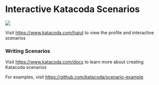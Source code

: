 # Interactive Katacoda Scenarios

[![](http://shields.katacoda.com/katacoda/haiut/count.svg)](https://www.katacoda.com/haiut "Get your profile on Katacoda.com")

Visit https://www.katacoda.com/haiut to view the profile and interactive scenarios

### Writing Scenarios
Visit https://www.katacoda.com/docs to learn more about creating Katacoda scenarios

For examples, visit https://github.com/katacoda/scenario-example
